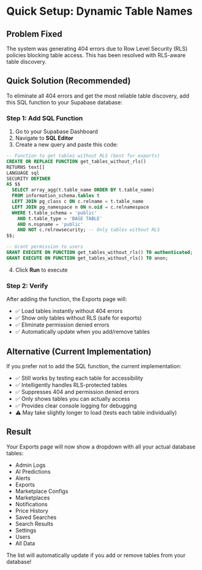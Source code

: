 # Quick Setup: Dynamic Table Names

## Problem Fixed
The system was generating 404 errors due to Row Level Security (RLS) policies blocking table access. This has been resolved with RLS-aware table discovery.

## Quick Solution (Recommended)

To eliminate all 404 errors and get the most reliable table discovery, add this SQL function to your Supabase database:

### Step 1: Add SQL Function

1. Go to your Supabase Dashboard
2. Navigate to **SQL Editor**
3. Create a new query and paste this code:

```sql
-- Function to get tables without RLS (best for exports)
CREATE OR REPLACE FUNCTION get_tables_without_rls()
RETURNS text[]
LANGUAGE sql
SECURITY DEFINER
AS $$
  SELECT array_agg(t.table_name ORDER BY t.table_name)
  FROM information_schema.tables t
  LEFT JOIN pg_class c ON c.relname = t.table_name
  LEFT JOIN pg_namespace n ON n.oid = c.relnamespace
  WHERE t.table_schema = 'public'
    AND t.table_type = 'BASE TABLE'
    AND n.nspname = 'public'
    AND NOT c.relrowsecurity; -- Only tables without RLS
$$;

-- Grant permission to users
GRANT EXECUTE ON FUNCTION get_tables_without_rls() TO authenticated;
GRANT EXECUTE ON FUNCTION get_tables_without_rls() TO anon;
```

4. Click **Run** to execute

### Step 2: Verify

After adding the function, the Exports page will:
- ✅ Load tables instantly without 404 errors
- ✅ Show only tables without RLS (safe for exports)
- ✅ Eliminate permission denied errors
- ✅ Automatically update when you add/remove tables

## Alternative (Current Implementation)

If you prefer not to add the SQL function, the current implementation:
- ✅ Still works by testing each table for accessibility
- ✅ Intelligently handles RLS-protected tables
- ✅ Suppresses 404 and permission denied errors
- ✅ Only shows tables you can actually access
- ✅ Provides clear console logging for debugging
- ⚠️ May take slightly longer to load (tests each table individually)

## Result

Your Exports page will now show a dropdown with all your actual database tables:
- Admin Logs
- AI Predictions  
- Alerts
- Exports
- Marketplace Configs
- Marketplaces
- Notifications
- Price History
- Saved Searches
- Search Results
- Settings
- Users
- All Data

The list will automatically update if you add or remove tables from your database!